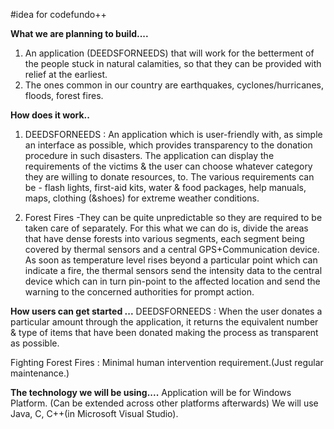 #idea for codefundo++

**What we are planning to build....**
1. An application (DEEDSFORNEEDS) that will work for the betterment of the people stuck in natural calamities, so that they can be provided with relief at the earliest.
2. The ones common in our country are earthquakes, cyclones/hurricanes, floods, forest fires.



**How does it work..**
1. DEEDSFORNEEDS : An application which is user-friendly with, as simple an interface as possible, which provides transparency to the donation procedure in such disasters. 
The application can display the requirements of the victims & the user can choose whatever category they are willing to donate resources, to. The various requirements can be - flash lights, first-aid kits, water & food packages, help manuals, maps, clothing (&shoes) for extreme weather conditions.

2. Forest Fires -They can be quite unpredictable so they are required to be taken care of separately. For this what we can do is, divide the areas that have dense forests into various segments, each segment being covered by thermal sensors and a central GPS+Communication device. As soon as temperature level rises beyond a particular point which can indicate a fire, the thermal sensors send the intensity data to the central device which can in turn pin-point to the affected location and send the warning to the concerned authorities for prompt action.

**How users can get started ...**
DEEDSFORNEEDS : When the user donates a particular amount through the application, it returns the equivalent number & type of items that have been donated making the process as transparent as possible. 

Fighting Forest Fires : Minimal human intervention requirement.(Just regular maintenance.)

**The technology we will be using....**
Application will be for Windows Platform. (Can be extended across other platforms afterwards)
We will use Java, C, C++(in Microsoft Visual Studio). 

